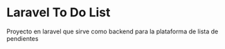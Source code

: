 # Laravel To Do List
Proyecto en laravel que sirve como backend para la plataforma de lista de pendientes
